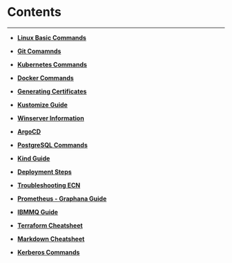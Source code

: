 # Contents
---
- **[Linux Basic Commands](linux-basic-commands)**

- **[Git Comamnds](Git-commands)**

- **[Kubernetes Commands](kubernetes-commands)**

- **[Docker Commands](docker-commands)**

- **[Generating Certificates](certificate)**

- **[Kustomize Guide](Kustomize-guide)**

- **[Winserver Information](Winserver-information)**

- **[ArgoCD](argocd)**

- **[PostgreSQL Commands](postgresql-commands)**

- **[Kind Guide](kind-guide)**

- **[Deployment Steps](deployment-steps)**

- **[Troubleshooting ECN](troubleshooting-ecn)**

- **[Prometheus - Graphana Guide](prometheus-graphana)**

- **[IBMMQ Guide](IBMMQ)**

- **[Terraform Cheatsheet](terraform-cheatsheet)**

- **[Markdown Cheatsheet](markdown-cheatsheet)**

- **[Kerberos Commands](kerberos-commands)**